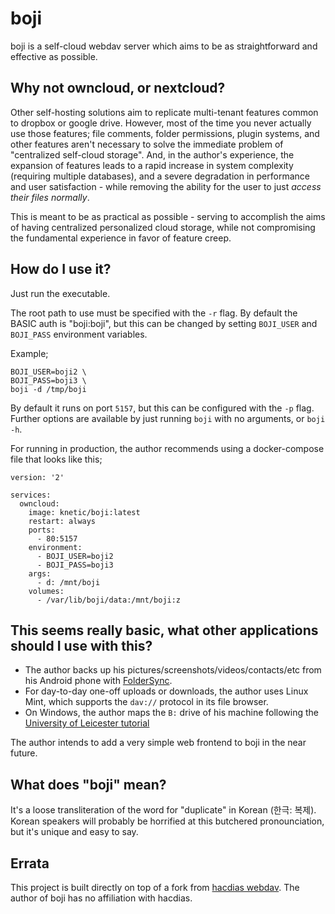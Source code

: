 # boji

boji is a self-cloud webdav server which aims to be as straightforward and effective as possible.

## Why not owncloud, or nextcloud?

Other self-hosting solutions aim to replicate multi-tenant features common to dropbox or google drive. However, most of the time you never actually use those features; file comments, folder permissions, plugin systems, and other features aren't necessary to solve the immediate problem of "centralized self-cloud storage". And, in the author's experience, the expansion of features leads to a rapid increase in system complexity (requiring multiple databases), and a severe degradation in performance and user satisfaction - while removing the ability for the user to just _access their files normally_.

This is meant to be as practical as possible - serving to accomplish the aims of having centralized personalized cloud storage, while not compromising the fundamental experience in favor of feature creep.

## How do I use it?

Just run the executable. 

The root path to use must be specified with the `-r` flag.
By default the BASIC auth is "boji:boji", but this can be changed by setting `BOJI_USER` and `BOJI_PASS` environment variables. 

Example;

```
BOJI_USER=boji2 \
BOJI_PASS=boji3 \
boji -d /tmp/boji
``` 

By default it runs on port `5157`, but this can be configured with the `-p` flag. Further options are available by just running `boji` with no arguments, or `boji -h`.

For running in production, the author recommends using a docker-compose file that looks like this;

```
version: '2'

services:
  owncloud:
	image: knetic/boji:latest
	restart: always
	ports:
	  - 80:5157
	environment:
	  - BOJI_USER=boji2
	  - BOJI_PASS=boji3
	args:
	  - d: /mnt/boji
	volumes:
	  - /var/lib/boji/data:/mnt/boji:z
```

## This seems really basic, what other applications should I use with this?

* The author backs up his pictures/screenshots/videos/contacts/etc from his Android phone with [FolderSync](https://play.google.com/store/apps/details?id=dk.tacit.android.foldersync.lite&hl=en_US).
* For day-to-day one-off uploads or downloads, the author uses Linux Mint, which supports the `dav://` protocol in its file browser.
* On Windows, the author maps the `B:` drive of his machine following the [University of Leicester tutorial](https://www2.le.ac.uk/offices/itservices/ithelp/my-computer/files-and-security/work-off-campus/webdav/webdav-on-windows-10)

The author intends to add a very simple web frontend to boji in the near future.

## What does "boji" mean?

 It's a loose transliteration of the word for "duplicate" in Korean (한극: 복제). Korean speakers will probably be horrified at this butchered pronounciation, but it's unique and easy to say.

 ## Errata

 This project is built directly on top of a fork from [hacdias webdav](https://github.com/hacdias/webdav). The author of boji has no affiliation with hacdias.